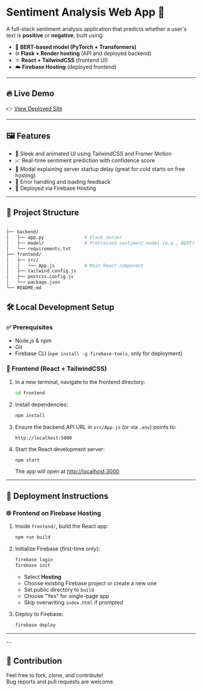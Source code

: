 # Sentiment Analysis Web App 🎯

A full-stack sentiment analysis application that predicts whether a user's text is **positive** or **negative**, built using:

- 🧠 **BERT-based model (PyTorch + Transformers)**
- 🌐 **Flask + Render hosting** (API and deployed backend)
- ⚛️ **React + TailwindCSS** (frontend UI)
- ☁️ **Firebase Hosting** (deployed frontend)

---

## 🔥 Live Demo

👉 [View Deployed Site](https://sentiment-analysis-c0245.web.app)

---

## 🖼️ Features

- 🌈 Sleek and animated UI using TailwindCSS and Framer Motion
- 📈 Real-time sentiment prediction with confidence score
- 💬 Modal explaining server startup delay (great for cold starts on free hosting)
- 🔁 Error handling and loading feedback
- 🚀 Deployed via Firebase Hosting

---

## 📁 Project Structure

```bash
.
├── backend/
│   ├── app.py               # Flask server
│   ├── model/               # Pretrained sentiment model (e.g., BERT)
│   └── requirements.txt
├── frontend/
│   ├── src/
│   │   └── App.js           # Main React component
│   ├── tailwind.config.js
│   ├── postcss.config.js
│   └── package.json
└── README.md
```


## 🛠️ Local Development Setup

### ✅ Prerequisites

- Node.js & npm
- Git
- Firebase CLI (`npm install -g firebase-tools`, only for deployment)

### 🌈 Frontend (React + TailwindCSS)

1. In a new terminal, navigate to the frontend directory:

    ```bash
    cd frontend
    ```

2. Install dependencies:

    ```bash
    npm install
    ```

3. Ensure the backend API URL in `src/App.js` (or via `.env`) points to:

    ```env
    http://localhost:5000
    ```

4. Start the React development server:

    ```bash
    npm start
    ```

    The app will open at [http://localhost:3000](http://localhost:3000)

---

## 🚀 Deployment Instructions

### 🌐 Frontend on Firebase Hosting

1. Inside `frontend/`, build the React app:

    ```bash
    npm run build
    ```

2. Initialize Firebase (first-time only):

    ```bash
    firebase login
    firebase init
    ```

    - Select **Hosting**
    - Choose existing Firebase project or create a new one
    - Set public directory to `build`
    - Choose "Yes" for single-page app
    - Skip overwriting `index.html` if prompted

3. Deploy to Firebase:

    ```bash
    firebase deploy
    ```
---

--

## 🙌 Contribution

Feel free to fork, clone, and contribute!  
Bug reports and pull requests are welcome.

